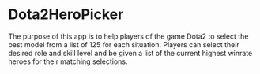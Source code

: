 # Dota2HeroPicker

The purpose of this app is to help players of the game Dota2 to select the best model from a list of 125 for each situation. 
Players can select their desired role and skill level and be given a list of the current highest winrate heroes for their matching selections.
